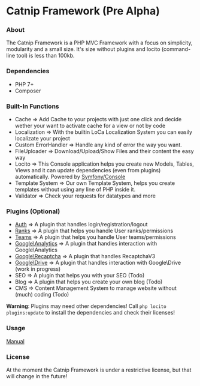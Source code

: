 # Catnip Framework (Pre Alpha)
 
### About
The Catnip Framework is a PHP MVC Framework with a focus on simplicity, modularity and a small size.
It's size without plugins and locito (command-line tool) is less than 100kb.

### Dependencies
* PHP 7+
* Composer

### Built-In Functions
* Cache => Add Cache to your projects with just one click and decide wether your want to activate cache for a view or not by code
* Localization => With the builtin LoCa Localization System you can easily localizate your project
* Custom ErrorHandler => Handle any kind of error the way you want.
* FileUploader => Download/Upload/Show Files and their content the easy way
* Locito => This Console application helps you create new Models, Tables, Views and it can update dependencies (even from plugins) automatically. Powered by [Symfony/Console](https://github.com/symfony/console)
* Template System => Our own Template System, helps you create templates without using any line of PHP inside it.
* Validator => Check your requests for datatypes and more

### Plugins (Optional)
* [Auth](https://github.com/daredloco/catnip/tree/main/plugins/Auth) => A plugin that handles login/registration/logout
* [Ranks](https://github.com/daredloco/catnip/tree/main/plugins/Ranks) => A plugin that helps you handle User ranks/permissions
* [Teams](https://github.com/daredloco/catnip/tree/main/plugins/Teams) => A plugin that helps you handle User teams/permissions
* [Google\Analytics](https://github.com/daredloco/catnip/tree/main/plugins/Google) => A plugin that handles interaction with Google\Analytics
* [Google\Recaptcha](https://github.com/daredloco/catnip/tree/main/plugins/Google) => A plugin that handles RecaptchaV3
* [Google\Drive](https://github.com/daredloco/catnip/tree/main/plugins/Google) => A plugin that handles interaction with Google\Drive (work in progress)
* SEO => A plugin that helps you with your SEO (Todo)
* Blog => A plugin that helps you create your own blog (Todo)
* CMS => Content Management System to manage website without (much) coding (Todo)

**Warning**: Plugins may need other dependencies! Call ``` php locito plugins:update ``` to install the dependencies and check their licenses!

### Usage
[Manual](https://github.com/daredloco/catnip/tree/main/Manual.md)

### License
At the moment the Catnip Framework is under a restrictive license, but that will change in the future!
